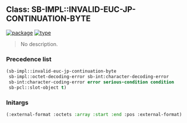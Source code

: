 ## Class: SB-IMPL::INVALID-EUC-JP-CONTINUATION-BYTE
[![package](https://img.shields.io/badge/Package-SB--IMPL-5f9ea0.svg?style=social&colorA=999999)](../) [![type](https://img.shields.io/badge/Type-Class-5f9ea0.svg?style=social&colorA=999999)](../#class) 

> No description.

### Precedence list
```cl
(sb-impl::invalid-euc-jp-continuation-byte
 sb-impl::octet-decoding-error sb-int:character-decoding-error
 sb-int:character-coding-error error serious-condition condition
 sb-pcl::slot-object t)
```
### Initargs
```cl
(:external-format :octets :array :start :end :pos :external-format)
```
